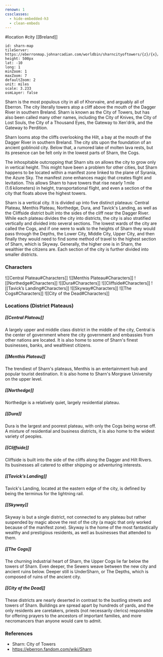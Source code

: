 ```yaml
---
renown: 1
cssclasses:
  - hide-embedded-h3
  - clean-embeds
---
```

 #location #city [[Breland]]

```leaflet
id: sharn-map
tileServer: https://eberronmap.johnarcadian.com/worldbin/sharncityoftowers/{z}/{x}/{y}.jpg
height: 500px
lat: -10
long: 1
minZoom: 1
maxZoom: 7
defaultZoom: 2
unit: miles
scale: 3.233
osmLayer: false
```

Sharn is the most populous city in all of Khorvaire, and arguably all of Eberron. The city literally towers atop a cliff above the mouth of the Dagger River in southern Breland. Sharn is known as the City of Towers, but has also been called many other names, including the City of Knives, the City of Lost Souls, the City of a Thousand Eyes, the Gateway to Xen'drik, and the Gateway to Perdition.

Sharn looms atop the cliffs overlooking the Hilt, a bay at the mouth of the Dagger River in southern Breland. The city sits upon the foundation of an ancient goblinoid city. Below that, a rumored lake of molten lava rests, but its presence can be felt only in the lowest parts of Sharn, the Cogs.

The inhospitable outcropping that Sharn sits on allows the city to grow only in vertical height. This might have been a problem for other cities, but Sharn happens to be located within a manifest zone linked to the plane of Syrania, the Azure Sky. The manifest zone enhances magic that creates flight and levitation. This allows Sharn to have towers that rise nearly 1 mile (1.6 kilometers) in height, transportational flight, and even a section of the city that floats above the highest towers.

Sharn is a vertical city. It is divided up into five distinct plateaus: Central Plateau, Menthis Plateau, Northedge, Dura, and Tavick's Landing, as well as the Cliffside district built into the sides of the cliff near the Dagger River. While each plateau divides the city into districts, the city is also stratified vertically and divided into several sections. The lowest wards of the city are called the Cogs, and if one were to walk to the heights of Sharn they would pass through the Depths, the Lower City, Middle City, Upper City, and then finally they would need to find some method of travel to the highest section of Sharn, which is Skyway. Generally, the higher one is in Sharn, the wealthier the citizens are. Each section of the city is further divided into smaller districts.

### Characters

![[Central Plateau#Characters]]
![[Menthis Plateau#Characters]]
![[Northedge#Characters]]
![[Dura#Characters]]
![[Cliffside#Characters]]
![[Tavick’s Landing#Characters]]
![[Skyway#Characters]]
![[The Cogs#Characters]]
![[City of the Dead#Characters]]

### Locations (District Plateaus)

##### [[Central Plateau]]
A largely upper and middle class district in the middle of the city, Central is the center of government where the city government and embassies from other nations are located. It is also home to some of Sharn's finest businesses, banks, and wealthiest citizens.

##### **[[Menthis Plateau]]**
The trendiest of Sharn's plateaus, Menthis is an entertainment hub and popular tourist destination. It is also home to Sharn's Morgrave University on the upper level.

##### **[[Northedge]]**
Northedge is a relatively quiet, largely residential plateau.

##### **[[Dura]]**
Dura is the largest and poorest plateau, with only the Cogs being worse off. A mixture of residential and business districts, it is also home to the widest variety of peoples.

##### **[[Cliffside]]**
Cliffside is built into the side of the cliffs along the Dagger and Hilt Rivers. Its businesses all catered to either shipping or adventuring interests.

##### **[[Tavick’s Landing]]**
Tavick's Landing, located at the eastern edge of the city, is defined by being the terminus for the lightning rail.

##### **[[Skyway]]**
Skyway is but a single district, not connected to any plateau but rather suspended by magic above the rest of the city (a magic that only worked because of the manifest zone). Skyway is the home of the most fantastically wealthy and prestigious residents, as well as businesses that attended to them.

##### **[[The Cogs]]**
The churning industrial heart of Sharn, the Upper Cogs lie far below the towers of Sharn. Even deeper, the Sewers weave between the new city and ancient ruins below. Deeper still is UnderSharn, or The Depths, which is composed of ruins of the ancient city.

##### **[[City of the Dead]]**
These districts are nearly deserted in contrast to the bustling streets and towers of Sharn. Buildings are spread apart by hundreds of yards, and the only residents are caretakers, priests (not necessarily clerics) responsible for offering prayers to the ancestors of important families, and more necromancers than anyone would care to admit.

### References

* Sharn: City of Towers
* https://eberron.fandom.com/wiki/Sharn

